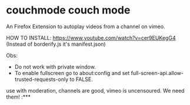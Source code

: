 # couchmode couch mode
An Firefox Extension to autoplay videos from a channel on vimeo.

HOW TO INSTALL: 
https://www.youtube.com/watch?v=cer9EUKegG4
(Instead of borderify.js it's manifest.json)

Obs: 
- Do not work with private window.
- To enable fullscreen go to about:config and set full-screen-api.allow-trusted-requests-only to FALSE.

use with moderation, channels are good, vimeo is uncensoured. We need them! :***
